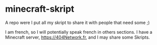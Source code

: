 # minecraft-skript
A repo were I put all my skript to share it with people that need some ;)

I am french, so I will potentially speak french in others sections.
I have a Minecraft server, https://404Network.fr, and I may share some Skripts.
